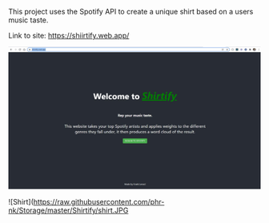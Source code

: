 This project uses the Spotify API to create a unique shirt based on a users music taste. 

Link to site: https://shiirtify.web.app/

![Homepage](https://raw.githubusercontent.com/phr-nk/Storage/master/Shirtify/HOMEPAGE.JPG)

![Shirt](https://raw.githubusercontent.com/phr-nk/Storage/master/Shirtify/shirt.JPG
